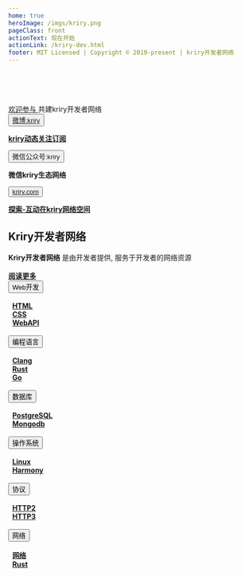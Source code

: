 ```yaml
---
home: true
heroImage: /imgs/kriry.png
pageClass: front
actionText: 现在开始
actionLink: /kriry-dev.html
footer: MIT Licensed | Copyright © 2019-present | kriry开发者网络
---
```


<div style="margin-top: 5rem;"></div>

<div id="news"><a href="https://github.com/kriry/kriry-dev" target="_black">欢迎参与 </a>共建kriry开发者网络</div>

<div class="features">
  <div class="feature">
    <button class="topic"><a href="https://weibo.com/kriry" >微博:kriry</a></button>
    <p><a href="https://weibo.com/kriry" ><strong>kriry动态关注订阅</strong></a></p>
  </div>
  <div class="feature">
    <button class="topic"><a>微信公众号:kriry</a></button>
    <p><a><strong>微信kriry生态网络</strong></a></p>
  </div>
  <div class="feature">
    <button class="topic"><a href="http://kriry.com" target="_black">kriry.com</a></button>
    <p><a href="http://kriry.com" target="_black"><strong>探索-互动在kriry网络空间</strong></a></p>
  </div>
</div>

## Kriry开发者网络

<div>
<strong>Kriry开发者网络</strong> 是由开发者提供, 服务于开发者的网络资源
</div><br>
<div ><a href="/kriry-dev.html"><strong> 阅读更多</strong></a></div>

<div class="features">
  <div class="feature">
    <button class="qzone">Web开发</button><br>&nbsp;<br>&nbsp;
    <a href="/web/html/" ><strong>HTML</strong></a><br>&nbsp;
    <a href="/web/css/" ><strong>CSS</strong></a><br>&nbsp;
    <a href="/web/api/" ><strong>WebAPI</strong></a><br>&nbsp;
  </div>
  <div class="feature">
    <button class="qzone">编程语言</button><br>&nbsp;<br>&nbsp;
    <a href="/langs/clang/" ><strong>Clang</strong></a><br>&nbsp;
    <a href="/langs/rust/" ><strong>Rust</strong></a><br>&nbsp;
    <a href="/langs/go/" ><strong>Go</strong></a><br>&nbsp;
  </div>
  <div class="feature">
    <button class="qzone">数据库</button><br>&nbsp;<br>&nbsp;
    <a href="/dba/postgresql/"><strong>PostgreSQL</strong></a><br>&nbsp;
    <a href="/dba/mongodb/"><strong>Mongodb</strong></a><br>&nbsp;
  </div>

  <div class="feature">
    <button class="qzone">操作系统</button><br>&nbsp;<br>&nbsp;
    <a href="/os/linux/"><strong>Linux</strong></a><br>&nbsp;
    <a href="/os/harmony/"><strong>Harmony</strong></a><br>&nbsp;
  </div>
  <div class="feature">
    <button class="qzone">协议</button><br>&nbsp;<br>&nbsp;
    <a href="/protocol/http2/"><strong>HTTP2</strong></a><br>&nbsp;
    <a href="/protocol/http3/"><strong>HTTP3</strong></a><br>&nbsp;
  </div>
  <div class="feature">
    <button class="qzone">网络</button><br>&nbsp;<br>&nbsp;
    <a href="/www/"><strong>网络</strong></a><br>&nbsp;
    <a href="/www/rust/resource.html"><strong>Rust</strong></a><br>&nbsp;
  </div>
</div>
<br>
